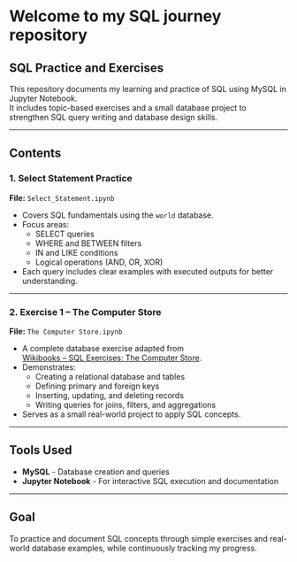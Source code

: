# Welcome to my SQL journey repository

## SQL Practice and Exercises

This repository documents my learning and practice of SQL using MySQL in Jupyter Notebook.  
It includes topic-based exercises and a small database project to strengthen SQL query writing and database design skills.

---

## Contents

### 1. Select Statement Practice
**File:** `Select_Statement.ipynb`  
- Covers SQL fundamentals using the `world` database.  
- Focus areas:
  - SELECT queries  
  - WHERE and BETWEEN filters  
  - IN and LIKE conditions  
  - Logical operations (AND, OR, XOR)  
- Each query includes clear examples with executed outputs for better understanding.

---

### 2. Exercise 1 – The Computer Store
**File:** `The Computer Store.ipynb`  
- A complete database exercise adapted from  
  [Wikibooks – SQL Exercises: The Computer Store](https://en.wikibooks.org/wiki/SQL_Exercises/The_computer_store).  
- Demonstrates:
  - Creating a relational database and tables  
  - Defining primary and foreign keys  
  - Inserting, updating, and deleting records  
  - Writing queries for joins, filters, and aggregations  
- Serves as a small real-world project to apply SQL concepts.

---

## Tools Used
- **MySQL** - Database creation and queries  
- **Jupyter Notebook** - For interactive SQL execution and documentation  

---

## Goal
To practice and document SQL concepts through simple exercises and real-world database examples, while continuously tracking my progress.
